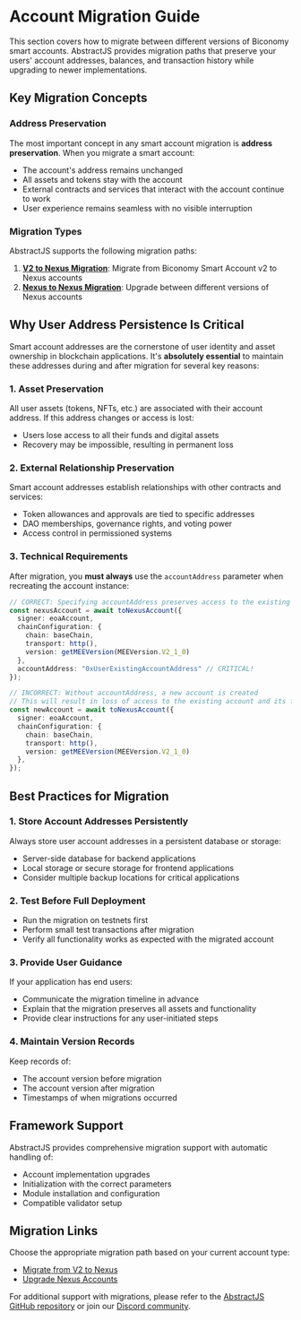 # Account Migration Guide

This section covers how to migrate between different versions of Biconomy smart accounts. AbstractJS provides migration paths that preserve your users' account addresses, balances, and transaction history while upgrading to newer implementations.

## Key Migration Concepts

### Address Preservation

The most important concept in any smart account migration is **address preservation**. When you migrate a smart account:

- The account's address remains unchanged
- All assets and tokens stay with the account
- External contracts and services that interact with the account continue to work
- User experience remains seamless with no visible interruption

### Migration Types

AbstractJS supports the following migration paths:

1. [**V2 to Nexus Migration**](/migrations/v2ToNexus): Migrate from Biconomy Smart Account v2 to Nexus accounts
2. [**Nexus to Nexus Migration**](/migrations/nexusToNexus): Upgrade between different versions of Nexus accounts

## Why User Address Persistence Is Critical

Smart account addresses are the cornerstone of user identity and asset ownership in blockchain applications. It's **absolutely essential** to maintain these addresses during and after migration for several key reasons:

### 1. Asset Preservation

All user assets (tokens, NFTs, etc.) are associated with their account address. If this address changes or access is lost:

- Users lose access to all their funds and digital assets
- Recovery may be impossible, resulting in permanent loss

### 2. External Relationship Preservation

Smart account addresses establish relationships with other contracts and services:

- Token allowances and approvals are tied to specific addresses
- DAO memberships, governance rights, and voting power
- Access control in permissioned systems

### 3. Technical Requirements

After migration, you **must always** use the `accountAddress` parameter when recreating the account instance:

```typescript
// CORRECT: Specifying accountAddress preserves access to the existing account
const nexusAccount = await toNexusAccount({
  signer: eoaAccount,
  chainConfiguration: {
    chain: baseChain,
    transport: http(),
    version: getMEEVersion(MEEVersion.V2_1_0)
  },
  accountAddress: "0xUserExistingAccountAddress" // CRITICAL!
});

// INCORRECT: Without accountAddress, a new account is created
// This will result in loss of access to the existing account and its funds!
const newAccount = await toNexusAccount({
  signer: eoaAccount,
  chainConfiguration: {
    chain: baseChain,
    transport: http(),
    version: getMEEVersion(MEEVersion.V2_1_0)
  },
});
```

## Best Practices for Migration

### 1. Store Account Addresses Persistently

Always store user account addresses in a persistent database or storage:

- Server-side database for backend applications
- Local storage or secure storage for frontend applications
- Consider multiple backup locations for critical applications

### 2. Test Before Full Deployment

- Run the migration on testnets first
- Perform small test transactions after migration
- Verify all functionality works as expected with the migrated account

### 3. Provide User Guidance

If your application has end users:

- Communicate the migration timeline in advance
- Explain that the migration preserves all assets and functionality
- Provide clear instructions for any user-initiated steps

### 4. Maintain Version Records

Keep records of:

- The account version before migration
- The account version after migration
- Timestamps of when migrations occurred

## Framework Support

AbstractJS provides comprehensive migration support with automatic handling of:

- Account implementation upgrades
- Initialization with the correct parameters
- Module installation and configuration
- Compatible validator setup

## Migration Links

Choose the appropriate migration path based on your current account type:

- [Migrate from V2 to Nexus](/migrations/v2ToNexus)
- [Upgrade Nexus Accounts](/migrations/nexusToNexus)

For additional support with migrations, please refer to the [AbstractJS GitHub repository](https://github.com/bcnmy/abstractjs) or join our [Discord community](https://discord.gg/biconomy).
